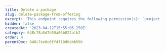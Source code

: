 ```yaml
---
title: Delete a package
slug: delete-package-from-offering
excerpt: 'This endpoint requires the following permission(s): `project_configuration:packages:read_write`.'
hidden: false
createdAt: '2023-04-12T15:55:05.250Z'
category: 648c78a5d7d50a06b022afb2
order: 4
parentDoc: 648c7ee8c6ff4f18d0ebb56b
---
```

